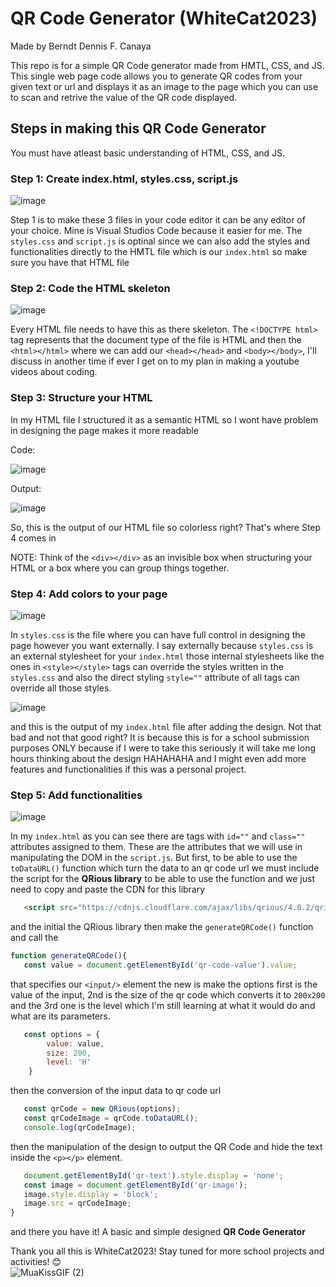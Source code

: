 # QR Code Generator (WhiteCat2023)

Made by Berndt Dennis F. Canaya

This repo is for a simple QR Code generator made from HMTL, CSS, and JS. This single web page code allows you to generate QR codes from your given text or url and displays it as an image to the page which you can use to scan and retrive the value of the QR code displayed.

## Steps in making this QR Code Generator

You must have atleast basic understanding of HTML, CSS, and JS.

### Step 1: Create index.html, styles.css, script.js

![image](https://github.com/user-attachments/assets/3b0c7e19-ddac-4957-bdc7-ee9b0bab0a73)

Step 1 is to make these 3 files in your code editor it can be any editor of your choice. Mine is Visual Studios Code because it easier for me. The `styles.css` and `script.js` is optinal since we can also add the styles and functionalities directly to the HMTL file which is our `index.html` so make sure you have that HTML file 

### Step 2: Code the HTML skeleton

![image](https://github.com/user-attachments/assets/6eb4e295-f707-45a8-913a-a0e3e4528581)

Every HTML file needs to have this as there skeleton. The `<!DOCTYPE html>` tag represents that the document type of the file is HTML and then the `<html></html>` where we can add our `<head></head>` and `<body></body>`, I'll discuss in another time if ever I get on to my plan in making a youtube videos about coding.

### Step 3: Structure your HTML

In my HTML file I structured it as a semantic HTML so I wont have problem in designing the page makes it more readable

Code: 

![image](https://github.com/user-attachments/assets/8a913b2a-89ca-4830-8021-73ec0e8a5ba4)

Output: 

![image](https://github.com/user-attachments/assets/351aa14a-8a3f-40fc-b0d1-09d435232538)

So, this is the output of our HTML file so colorless right? That's where Step 4 comes in


NOTE: Think of the `<div></div>` as an invisible box when structuring your HTML or a box where you can group things together.

### Step 4: Add colors to your page

![image](https://github.com/user-attachments/assets/59f84c16-e99f-4324-abde-436dcd39dd90)

In `styles.css` is the file where you can have full control in designing the page however you want externally. I say externally because `styles.css` is an external stylesheet for your `index.html` those internal stylesheets like the ones in `<style></style>` tags can override the styles written in the `styles.css` and also the direct styling `style=""` attribute of all tags can override all those styles.

![image](https://github.com/user-attachments/assets/da82a0d2-6281-4838-ad73-d7e0f9499b77)

and this is the output of my `index.html` file after adding the design. Not that bad and not that good right? It is because this is for a school submission purposes ONLY because if I were to take this seriously it will take me long hours thinking about the design HAHAHAHA and I might even add more features and functionalities if this was a personal project.

### Step 5: Add functionalities

![image](https://github.com/user-attachments/assets/d6468482-b696-4b52-92e8-6cbd06ce3a4c)

In my `index.html` as you can see there are tags with `id=""` and `class=""` attributes assigned to them. These are the attributes that we will use in manipulating the DOM in the `script.js`. But first, to be able to use the `toDataURL()` function which turn the data to an qr code url we must include the script for the <b>QRious library</b> to be able to use the function and we just need to copy and paste the CDN for this library

   ```html 
      <script src="https://cdnjs.cloudflare.com/ajax/libs/qrious/4.0.2/qrious.min.js"></script>
   ```

and the initial the QRious library then make the `generateQRCode()` function and call the 

   ```js
   function generateQRCode(){
      const value = document.getElementById('qr-code-value').value;
   ```

that specifies our `<input/>` element the new is make the options first is the value of the input, 2nd is the size of the qr code which converts it to `200x200` and the 3rd one is the level which I'm still learning at what it would do and what are its parameters.

   ```js
      const options = {
           value: value,
           size: 200,
           level: 'H'
       }
   ```

then the conversion of the input data to qr code url 

   ```js
      const qrCode = new QRious(options);
      const qrCodeImage = qrCode.toDataURL();
      console.log(qrCodeImage);
   ```

then the manipulation of the design to output the QR Code and hide the text inside the `<p></p>` element.

   ```js
      document.getElementById('qr-text').style.display = 'none';
      const image = document.getElementById('qr-image');
      image.style.display = 'block';
      image.src = qrCodeImage;
   }
   ```

and there you have it! A basic and simple designed <b>QR Code Generator</b>

Thank you all this is WhiteCat2023!
Stay tuned for more school projects and activities! 😊
<br>
![MuaKissGIF (2)](https://github.com/user-attachments/assets/fa7f3731-4e71-4182-af20-a1f46615583d)


